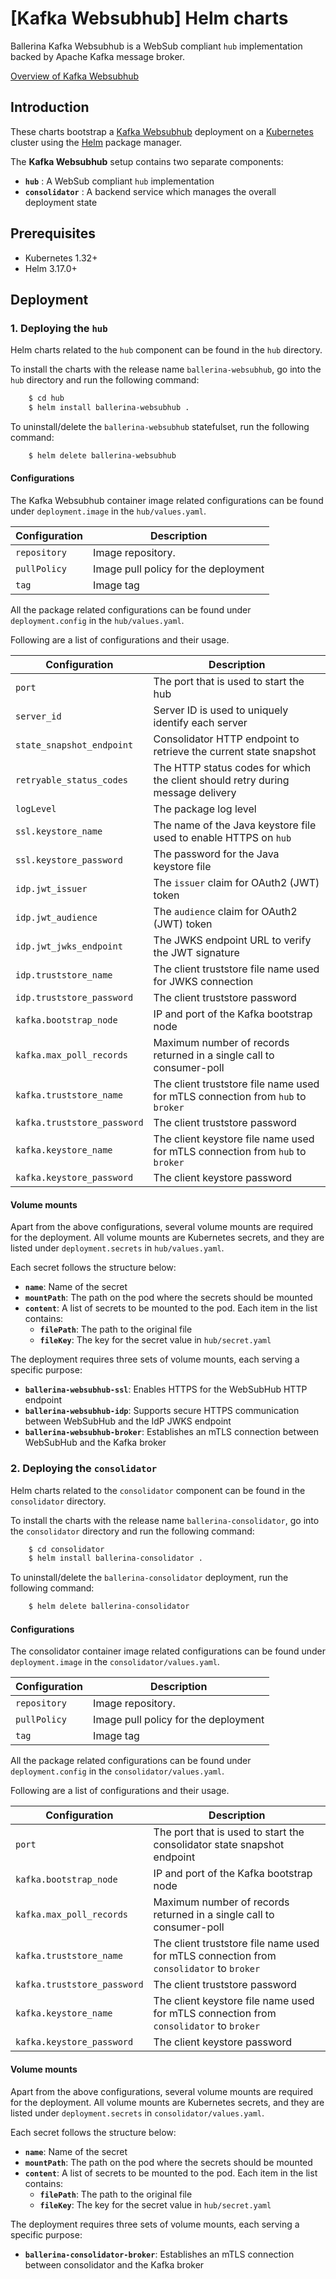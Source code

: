 # [Kafka Websubhub] Helm charts

Ballerina Kafka Websubhub is a WebSub compliant `hub` implementation backed by Apache Kafka message broker.

[Overview of Kafka Websubhub](https://github.com/ballerina-platform/module-ballerina-websubhub/blob/kafkahub-mtls/examples/kafka-hub/A%20Guide%20on%20implementing%20Websub%20Hub%20backed%20by%20Kafka%20Message%20Broker.md)

## Introduction

These charts bootstrap a [Kafka Websubhub](https://github.com/ballerina-platform/module-ballerina-websubhub/blob/kafkahub-mtls/examples/kafka-hub) deployment 
on a [Kubernetes](https://kubernetes.io) cluster using the [Helm](https://helm.sh) package manager.

The **Kafka Websubhub** setup contains two separate components:
- **`hub`** : A WebSub compliant `hub` implementation
- **`consolidator`** : A backend service which manages the overall deployment state

## Prerequisites

- Kubernetes 1.32+
- Helm 3.17.0+

## Deployment

### 1. Deploying the `hub`

Helm charts related to the `hub` component can be found in the `hub` directory. 

To install the charts with the release name `ballerina-websubhub`, go into the `hub` directory and run the following command:

```sh
    $ cd hub
    $ helm install ballerina-websubhub .
```

To uninstall/delete the `ballerina-websubhub` statefulset, run the following command:

```sh
    $ helm delete ballerina-websubhub
```

#### Configurations

The Kafka Websubhub container image related configurations can be found under `deployment.image` in the `hub/values.yaml`.

| Configuration  | Description                        |
|-------------- |-------------------------------------|
| `repository`  | Image repository.                   |
| `pullPolicy`  | Image pull policy for the deployment|
| `tag`         | Image tag                           |


All the package related configurations can be found under `deployment.config` in the `hub/values.yaml`. 

Following are a list of configurations and their usage.

| Configuration               | Description                                                                     |
|-----------------------------|---------------------------------------------------------------------------------|
| `port`                      | The port that is used to start the hub                                          |
| `server_id`                 | Server ID is used to uniquely identify each server                              |
| `state_snapshot_endpoint`   | Consolidator HTTP endpoint to retrieve the current state snapshot               |
| `retryable_status_codes`    | The HTTP status codes for which the client should retry during message delivery |
| `logLevel`                  | The package log level                                                           |
| `ssl.keystore_name`         | The name of the Java keystore file used to enable HTTPS on `hub`                |
| `ssl.keystore_password`     | The password for the Java keystore file                                         |
| `idp.jwt_issuer`            | The `issuer` claim for OAuth2 (JWT) token                                       |
| `idp.jwt_audience`          | The `audience` claim for OAuth2 (JWT) token                                     |
| `idp.jwt_jwks_endpoint`     | The JWKS endpoint URL to verify the JWT signature                               |
| `idp.truststore_name`       | The client truststore file name used for JWKS connection                        |
| `idp.truststore_password`   | The client truststore password                                                  |
| `kafka.bootstrap_node`      | IP and port of the Kafka bootstrap node                                         |
| `kafka.max_poll_records`    | Maximum number of records returned in a single call to consumer-poll            |
| `kafka.truststore_name`     | The client truststore file name used for mTLS connection from `hub` to `broker` |
| `kafka.truststore_password` | The client truststore password                                                  |
| `kafka.keystore_name`       | The client keystore file name used for mTLS connection from `hub` to `broker`   |
| `kafka.keystore_password`   | The client keystore password                                                    |

#### Volume mounts

Apart from the above configurations, several volume mounts are required for the deployment. All volume mounts are Kubernetes secrets, and they are listed under `deployment.secrets` in `hub/values.yaml`.  

Each secret follows the structure below:  

- **`name`**: Name of the secret
- **`mountPath`**: The path on the pod where the secrets should be mounted  
- **`content`**: A list of secrets to be mounted to the pod. Each item in the list contains:
  - **`filePath`**: The path to the original file
  - **`fileKey`**: The key for the secret value in `hub/secret.yaml` 

The deployment requires three sets of volume mounts, each serving a specific purpose:  

- **`ballerina-websubhub-ssl`**: Enables HTTPS for the WebSubHub HTTP endpoint  
- **`ballerina-websubhub-idp`**: Supports secure HTTPS communication between WebSubHub and the IdP JWKS endpoint  
- **`ballerina-websubhub-broker`**: Establishes an mTLS connection between WebSubHub and the Kafka broker

### 2. Deploying the `consolidator`

Helm charts related to the `consolidator` component can be found in the `consolidator` directory. 

To install the charts with the release name `ballerina-consolidator`, go into the `consolidator` directory and run the following command:

```sh
    $ cd consolidator
    $ helm install ballerina-consolidator .
```

To uninstall/delete the `ballerina-consolidator` deployment, run the following command:

```sh
    $ helm delete ballerina-consolidator
```

#### Configurations

The consolidator container image related configurations can be found under `deployment.image` in the `consolidator/values.yaml`.

| Configuration  | Description                        |
|-------------- |-------------------------------------|
| `repository`  | Image repository.                   |
| `pullPolicy`  | Image pull policy for the deployment|
| `tag`         | Image tag                           |

All the package related configurations can be found under `deployment.config` in the `consolidator/values.yaml`. 

Following are a list of configurations and their usage.

| Configuration               | Description                                                                             |
|-----------------------------|-----------------------------------------------------------------------------------------|
| `port`                      | The port that is used to start the consolidator state snapshot endpoint                 |
| `kafka.bootstrap_node`      | IP and port of the Kafka bootstrap node                                                 |
| `kafka.max_poll_records`    | Maximum number of records returned in a single call to consumer-poll                    |
| `kafka.truststore_name`     | The client truststore file name used for mTLS connection from `consolidator` to `broker`|
| `kafka.truststore_password` | The client truststore password                                                          |
| `kafka.keystore_name`       | The client keystore file name used for mTLS connection from `consolidator` to `broker`  |
| `kafka.keystore_password`   | The client keystore password                                                            |


#### Volume mounts

Apart from the above configurations, several volume mounts are required for the deployment. All volume mounts are Kubernetes secrets, and they are listed under `deployment.secrets` in `consolidator/values.yaml`.  

Each secret follows the structure below:  

- **`name`**: Name of the secret
- **`mountPath`**: The path on the pod where the secrets should be mounted  
- **`content`**: A list of secrets to be mounted to the pod. Each item in the list contains:
  - **`filePath`**: The path to the original file
  - **`fileKey`**: The key for the secret value in `hub/secret.yaml` 

The deployment requires three sets of volume mounts, each serving a specific purpose:  

- **`ballerina-consolidator-broker`**: Establishes an mTLS connection between consolidator and the Kafka broker
